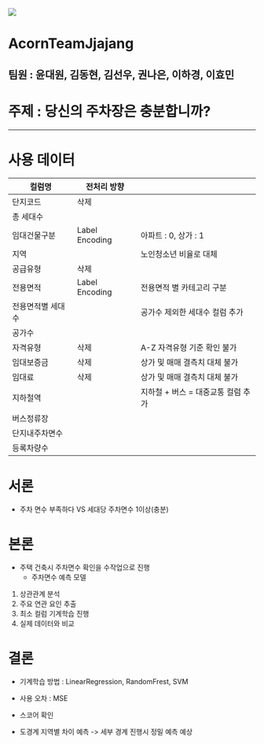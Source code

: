 <img src="https://img.shields.io/badge/AcornTeam 짜장-3178C6?style=flat&logo=Python&logoColor=white"/>
<h1>AcornTeamJjajang </h1>

## 팀원 : 윤대원, 김동현, 김선우, 권나은, 이하경, 이효민

<h1>주제 : 당신의 주차장은 충분합니까?</h1>

---

# 사용 데이터
| 컬럼명 | 전처리 방향 |  |
| --- | --- | --- |
| 단지코드 | 삭제 |  |
| 총 세대수 |  |  |
| 임대건물구분 | Label Encoding | 아파트 : 0, 상가 : 1 |
| 지역 |  | 노인청소년 비율로 대체 |
| 공급유형 | 삭제 |  |
| 전용면적 | Label Encoding | 전용면적 별 카테고리 구분 |
| 전용면적별 세대수 |  | 공가수 제외한 세대수 컬럼 추가 |
| 공가수 |  |  |
| 자격유형 | 삭제 | A-Z 자격유형 기준 확인 불가 |
| 임대보증금 | 삭제 | 상가 및 매매 결측치 대체 불가 |
| 임대료 | 삭제 | 상가 및 매매 결측치 대체 불가 |
| 지하철역 |  | 지하철 + 버스 = 대중교통 컬럼 추가 |
| 버스정류장 |  |  |
| 단지내주차면수 |  |  |
| 등록차량수 |  |  |


# 서론
- 주차 면수 부족하다 VS 세대당 주차면수 1이상(충분)

# 본론
- 주택 건축시 주차면수 확인을 수작업으로 진행
  - 주차면수 예측 모델 

1. 상관관계 분석
2. 주요 연관 요인 추출
3. 최소 컬럼 기계학습 진행
4. 실제 데이터와 비교

# 결론
- 기계학습 방법 : LinearRegression, RandomFrest, SVM
- 사용 오차 : MSE
- 스코어 확인

- 도경계 지역별 차이 예측 -> 세부 경계 진행시 정밀 예측 예상
